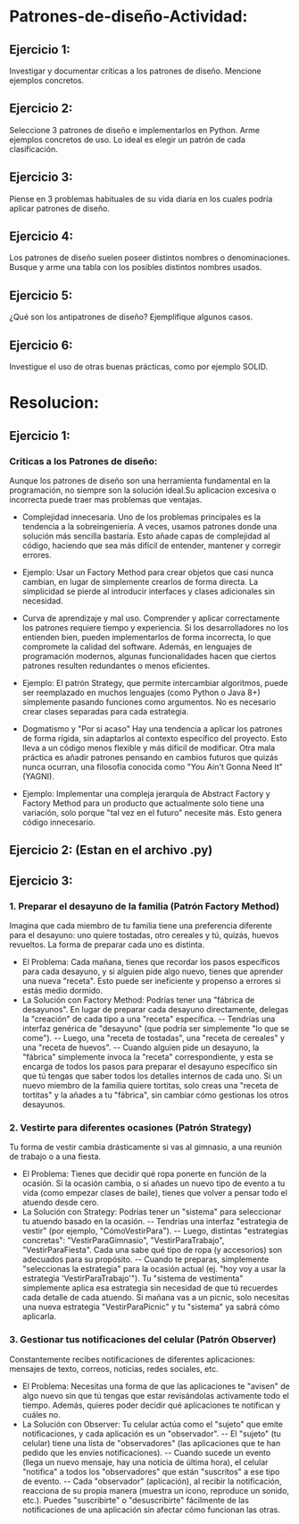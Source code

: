 # Patrones-de-diseño-Actividad:

## Ejercicio 1:
Investigar y documentar críticas a los patrones de diseño. Mencione ejemplos concretos.

## Ejercicio 2:
Seleccione 3 patrones de diseño e implementarlos en Python. Arme ejemplos concretos de uso. Lo ideal es 
elegir un patrón de cada clasificación.

## Ejercicio 3:
Piense en 3 problemas habituales de su vida diaria en los cuales podría aplicar patrones de diseño.

## Ejercicio 4:
Los patrones de diseño suelen poseer distintos nombres o denominaciones. Busque y arme una tabla con 
los posibles distintos nombres usados.

## Ejercicio 5:
 ¿Qué son los antipatrones de diseño? Ejemplifique algunos casos.

## Ejercicio 6:
Investigue el uso de otras buenas prácticas, como por ejemplo SOLID.

# Resolucion:

## Ejercicio 1:

### Criticas a los Patrones de diseño:
Aunque los patrones de diseño son una herramienta fundamental en la programación, no siempre son la solución ideal.Su aplicacion excesiva o incorrecta puede traer mas problemas que ventajas.

- Complejidad innecesaria.
Uno de los problemas principales es la tendencia a la sobreingeniería. A veces, usamos patrones donde una solución más sencilla bastaría. Esto añade capas de complejidad al código, haciendo que sea más difícil de entender, mantener y corregir errores.
 - Ejemplo:
    Usar un Factory Method para crear objetos que casi nunca cambian, en lugar de simplemente crearlos de forma directa. La simplicidad se pierde al introducir interfaces y clases adicionales sin necesidad.
- Curva de aprendizaje y mal uso.
  Comprender y aplicar correctamente los patrones requiere tiempo y experiencia. Si los desarrolladores no los entienden bien, pueden implementarlos de forma incorrecta, lo que compromete la calidad del software. Además, en lenguajes de programación modernos, algunas funcionalidades hacen que ciertos patrones resulten redundantes o menos eficientes.
 - Ejemplo:
   El patrón Strategy, que permite intercambiar algoritmos, puede ser reemplazado en muchos lenguajes (como Python o Java 8+) simplemente pasando funciones como argumentos. No es necesario crear clases separadas para cada estrategia.

- Dogmatismo y "Por si acaso"
Hay una tendencia a aplicar los patrones de forma rígida, sin adaptarlos al contexto específico del proyecto. Esto lleva a un código menos flexible y más difícil de modificar. Otra mala práctica es añadir patrones pensando en cambios futuros que quizás nunca ocurran, una filosofía conocida como "You Ain't Gonna Need It" (YAGNI).
 - Ejemplo:
   Implementar una compleja jerarquía de Abstract Factory y Factory Method para un producto que actualmente solo tiene una variación, solo porque "tal vez en el futuro" necesite más. Esto genera código innecesario.


## Ejercicio 2: (Estan en el archivo .py)


## Ejercicio 3:

### 1. Preparar el desayuno de la familia (Patrón Factory Method)

Imagina que cada miembro de tu familia tiene una preferencia diferente para el desayuno: uno quiere tostadas, otro cereales y tú, quizás, huevos revueltos. La forma de preparar cada uno es distinta.

- El Problema: Cada mañana, tienes que recordar los pasos específicos para cada desayuno, y si alguien pide algo nuevo, tienes que aprender una nueva "receta". Esto puede ser ineficiente y propenso a errores si estás medio dormido.
- La Solución con Factory Method: Podrías tener una "fábrica de desayunos". En lugar de preparar cada desayuno directamente, delegas la "creación" de cada tipo a una "receta" específica.
-- Tendrías una interfaz genérica de "desayuno" (que podría ser simplemente "lo que se come").
-- Luego, una "receta de tostadas", una "receta de cereales" y una "receta de huevos".
-- Cuando alguien pide un desayuno, la "fábrica" simplemente invoca la "receta" correspondiente, y esta se encarga de todos los pasos para preparar el desayuno específico sin que tú tengas que saber todos los detalles internos de cada uno. Si un nuevo miembro de la familia quiere tortitas, solo creas una "receta de tortitas" y la añades a tu "fábrica", sin cambiar cómo gestionas los otros desayunos.


### 2. Vestirte para diferentes ocasiones (Patrón Strategy)

Tu forma de vestir cambia drásticamente si vas al gimnasio, a una reunión de trabajo o a una fiesta.

- El Problema: Tienes que decidir qué ropa ponerte en función de la ocasión. Si la ocasión cambia, o si añades un nuevo tipo de evento a tu vida (como empezar clases de baile), tienes que volver a pensar todo el atuendo desde cero.
- La Solución con Strategy: Podrías tener un "sistema" para seleccionar tu atuendo basado en la ocasión.
-- Tendrías una interfaz "estrategia de vestir" (por ejemplo, "CómoVestirPara").
-- Luego, distintas "estrategias concretas": "VestirParaGimnasio", "VestirParaTrabajo", "VestirParaFiesta". Cada una sabe qué tipo de ropa (y accesorios) son adecuados para su propósito.
-- Cuando te preparas, simplemente "seleccionas la estrategia" para la ocasión actual (ej. "hoy voy a usar la estrategia 'VestirParaTrabajo'"). Tu "sistema de vestimenta" simplemente aplica esa estrategia sin necesidad de que tú recuerdes cada detalle de cada atuendo. Si mañana vas a un picnic, solo necesitas una nueva estrategia "VestirParaPicnic" y tu "sistema" ya sabrá cómo aplicarla.

### 3. Gestionar tus notificaciones del celular (Patrón Observer)

Constantemente recibes notificaciones de diferentes aplicaciones: mensajes de texto, correos, noticias, redes sociales, etc.

- El Problema: Necesitas una forma de que las aplicaciones te "avisen" de algo nuevo sin que tú tengas que estar revisándolas activamente todo el tiempo. Además, quieres poder decidir qué aplicaciones te notifican y cuáles no.
- La Solución con Observer: Tu celular actúa como el "sujeto" que emite notificaciones, y cada aplicación es un "observador".
-- El "sujeto" (tu celular) tiene una lista de "observadores" (las aplicaciones que te han pedido que les envíes notificaciones).
-- Cuando sucede un evento (llega un nuevo mensaje, hay una noticia de última hora), el celular "notifica" a todos los "observadores" que están "suscritos" a ese tipo de evento.
-- Cada "observador" (aplicación), al recibir la notificación, reacciona de su propia manera (muestra un ícono, reproduce un sonido, etc.). Puedes "suscribirte" o "desuscribirte" fácilmente de las notificaciones de una aplicación sin afectar cómo funcionan las otras.


